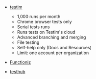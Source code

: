 * [testim](https://www.testim.io/pricing/)
    + 1,000 runs per month
    + Chrome browser tests only
    + Serial tests runs
    + Runs tests on Testim's cloud
    + Advanced branching and merging
    + File testing
    + Self-help only (Docs and Resources)
    + Limit: one account per organization

* [Functioniz](https://www.functionize.com/)

* [testhub](https://github.com/atinfo/awesome-test-automation/blob/master/python-test-automation.md#rest-api-testing)
